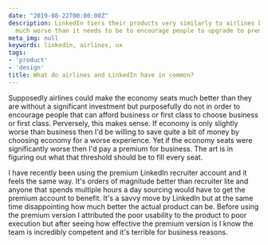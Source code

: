 ```yaml
---
date: "2019-08-22T00:00:00Z"
description: LinkedIn tiers their products very similarly to airlines by making economy
  much worse than it needs to be to encourage people to upgrade to premium.
meta_img: null
keywords: linkedin, airlines, ux
tags:
- 'product'
- 'design'
title: What do airlines and LinkedIn have in common?
---
```


Supposedly airlines could make the economy seats much better than they are without a significant investment but purposefully do not in order to encourage people that can afford business or first class to choose business or first class. Perversely, this makes sense. If economy is only slightly worse than business then I'd be willing to save quite a bit of money by choosing economy for a worse experience. Yet if the economy seats were significantly worse then I'd pay a premium for business. The art is in figuring out what that threshold should be to fill every seat.

I have recently been using the premium LinkedIn recruiter account and it feels the same way. It's orders of magnitude better than recruiter lite and anyone that spends multiple hours a day sourcing would have to get the premium account to benefit. It's a savvy move by LinkedIn but at the same time disappointing how much better the actual product can be. Before using the premium version I attributed the poor usability to the product to poor execution but after seeing how effective the premium version is I know the team is incredibly competent and it's terrible for business reasons.
